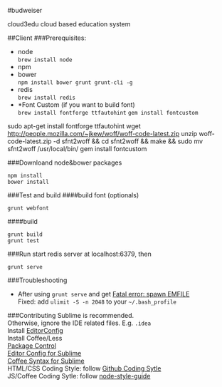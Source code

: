 #budweiser

cloud3edu cloud based education system

##Client
###Prerequisites:
+ node  
`brew install node`
+ npm 
+ bower  
`npm install bower grunt grunt-cli -g`
+ redis  
`brew install redis`
+ *Font Custom (if you want to build font)  
`brew install fontforge ttfautohint`
`gem install fontcustom`

sudo apt-get install fontforge ttfautohint
wget http://people.mozilla.com/~jkew/woff/woff-code-latest.zip
unzip woff-code-latest.zip -d sfnt2woff && cd sfnt2woff && make && sudo mv sfnt2woff /usr/local/bin/
gem install fontcustom

###Downloand node&bower packages
```
npm install
bower install
```
###Test and build
####build font (optionals)
```
grunt webfont
```
####build
```
grunt build
grunt test
```
###Run
start redis server at localhost:6379, then

`grunt serve`

###Troubleshooting
+ After using `grunt serve` and get [Fatal error: spawn EMFILE](https://github.com/gruntjs/grunt/issues/788)  
Fixed: add `ulimit -S -n 2048` to your `~/.bash_profile`

###Contributing
Sublime is recommended.  
Otherwise, ignore the IDE related files. E.g. `.idea`  
Install [EditorConfig](http://editorconfig.org/)  
Install Coffee/Less  
[Package Control](https://sublime.wbond.net/installation#st2)  
[Editor Config for Sublime](https://github.com/sindresorhus/editorconfig-sublime)  
[Coffee Syntax for Sublime](https://github.com/jashkenas/coffee-script-tmbundle)  
HTML/CSS Coding Style: follow [Github Coding Sytle](https://github.com/styleguide/css)  
JS/Coffee Coding Sytle: follow [node-style-guide](https://github.com/felixge/node-style-guide)


